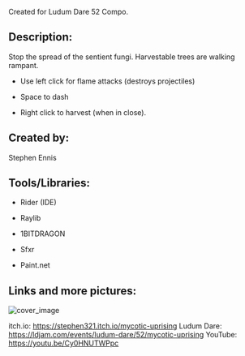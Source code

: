 Created for Ludum Dare 52 Compo.

## Description:

​Stop the spread of the sentient fungi. Harvestable trees are walking rampant.

- Use left click for flame attacks (destroys projectiles)

- Space to dash

- Right click to harvest (when in close).

## Created by:

Stephen Ennis

## Tools/Libraries:

- Rider (IDE)

- Raylib

- 1BITDRAGON

- Sfxr

- Paint.net

## Links and more pictures:
![cover_image](https://user-images.githubusercontent.com/14903680/211218332-ebd40908-b6c6-44a6-addf-52735c75cf0c.png)


itch.io: https://stephen321.itch.io/mycotic-uprising
Ludum Dare: https://ldjam.com/events/ludum-dare/52/mycotic-uprising
YouTube: https://youtu.be/Cy0HNUTWPpc
